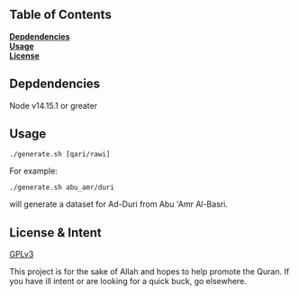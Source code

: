 ## Table of Contents
**[Depdendencies](#dependencies)**<br>
**[Usage](#usage)**<br>
**[License](#license)**<br>


## Depdendencies

Node v14.15.1 or greater

## Usage

`./generate.sh [qari/rawi]`

For example:

`./generate.sh abu_amr/duri`

will generate a dataset for Ad-Duri from Abu 'Amr Al-Basri.

## License & Intent

[GPLv3](../blob/master/LICENSE)

This project is for the sake of Allah and hopes to help promote the Quran. If you have ill intent or are looking for a quick buck, go elsewhere.
